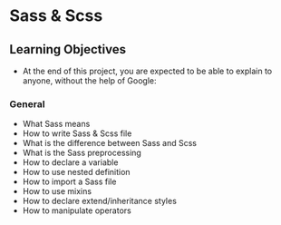 # Sass & Scss

## Learning Objectives
* At the end of this project, you are expected to be able to explain to anyone, without the help of Google:

### General
* What Sass means
* How to write Sass & Scss file
* What is the difference between Sass and Scss
* What is the Sass preprocessing
* How to declare a variable
* How to use nested definition
* How to import a Sass file
* How to use mixins
* How to declare extend/inheritance styles
* How to manipulate operators

